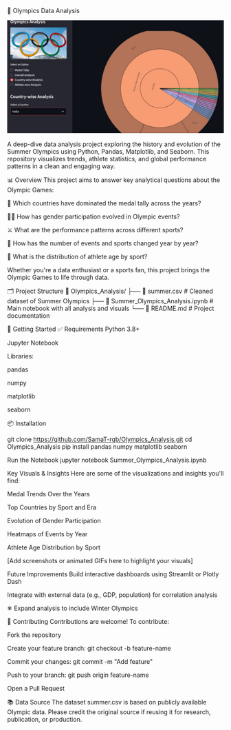 🏅 Olympics Data Analysis
<p align="center"> <img src="https://github.com/SamaT-rgb/Olympics_Analysis/blob/main/data.jpg?raw=true" alt="Olympics Analysis Banner" width="800"/> </p>
A deep-dive data analysis project exploring the history and evolution of the Summer Olympics using Python, Pandas, Matplotlib, and Seaborn. This repository visualizes trends, athlete statistics, and global performance patterns in a clean and engaging way.

📊 Overview
This project aims to answer key analytical questions about the Olympic Games:

🥇 Which countries have dominated the medal tally across the years?

🧍‍♂️ How has gender participation evolved in Olympic events?

⚔️ What are the performance patterns across different sports?

📆 How has the number of events and sports changed year by year?

👶 What is the distribution of athlete age by sport?

Whether you're a data enthusiast or a sports fan, this project brings the Olympic Games to life through data.

🗂️ Project Structure
📁 Olympics_Analysis/
├── 📄 summer.csv                     # Cleaned dataset of Summer Olympics
├── 📓 Summer_Olympics_Analysis.ipynb # Main notebook with all analysis and visuals
└── 📄 README.md                      # Project documentation

🚀 Getting Started
✅ Requirements
Python 3.8+

Jupyter Notebook

Libraries:

pandas

numpy

matplotlib

seaborn

📦 Installation


git clone https://github.com/SamaT-rgb/Olympics_Analysis.git
cd Olympics_Analysis
pip install pandas numpy matplotlib seaborn

Run the Notebook
jupyter notebook Summer_Olympics_Analysis.ipynb


 Key Visuals & Insights
Here are some of the visualizations and insights you'll find:

 Medal Trends Over the Years

 Top Countries by Sport and Era

 Evolution of Gender Participation

 Heatmaps of Events by Year

 Athlete Age Distribution by Sport

 [Add screenshots or animated GIFs here to highlight your visuals]

 Future Improvements
 Build interactive dashboards using Streamlit or Plotly Dash

 Integrate with external data (e.g., GDP, population) for correlation analysis

❄ Expand analysis to include Winter Olympics

🤝 Contributing
Contributions are welcome! To contribute:

Fork the repository

Create your feature branch: git checkout -b feature-name

Commit your changes: git commit -m "Add feature"

Push to your branch: git push origin feature-name

Open a Pull Request

📚 Data Source
The dataset summer.csv is based on publicly available Olympic data. Please credit the original source if reusing it for research, publication, or production.


